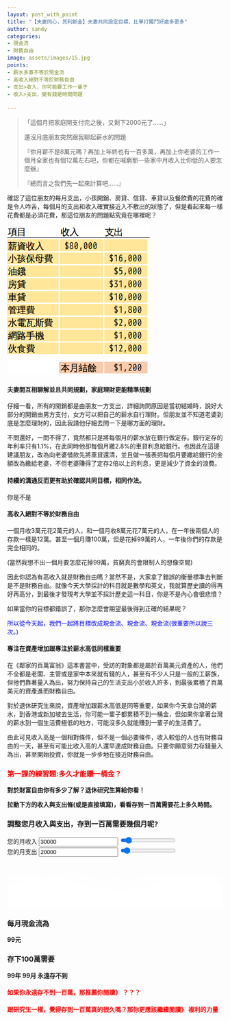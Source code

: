 ```yaml
---
layout: post_with_point
title: "【夫妻同心，其利斷金】夫妻共同設定目標，比單打獨鬥好處多更多"
author: sandy
categories:
- 現金流
- 財務自由
image: assets/images/15.jpg
points:
- 薪水多寡不等於現金流
- 高收入絕對不等於財務自由
- 支出>收入，你可能要工作一輩子
- 收入>支出，變有錢是時間問題

---
```

> 「這個月把家庭開支付完之後，又剩下2000元了......」
>
> 還沒月底朋友突然跟我聊起薪水的問題
>
> 『你月薪不是8萬元嗎？再加上年終也有一百多萬，再加上你老婆的工作一個月全家也有個12萬左右吧，你都在喊窮那一些家中月收入比你低的人要怎麼辦』
>
> 『總而言之我們先一起來計算吧......』

確認了這位朋友的每月支出，小孩開銷、房貸、信貸、車貸以及餐飲費的花費的確是令人咋舌，每個月的支出和收入確實接近入不敷出的狀態了，但是看起來每一樣花費都是必須花費，那這位朋友的問題點究竟在哪裡呢？

![](/uploads/第一課.PNG)

#### 夫妻間互相聊解並且共同規劃，家庭理財更能精準規劃

仔細一看，所有的開銷都是由朋友一方支出，詳細詢問原因是當初結婚時，說好大部分的開銷由男方支付，女方可以把自己的薪水自行理財。但朋友並不知道老婆到底是怎麼理財的，因此我請他仔細去問一下是哪方面的理財。

不問還好，一問不得了，竟然都只是將每個月的薪水放在銀行做定存。銀行定存的年利率只有1.1%，在此同時他卻每個月繳2.8%的車貸利息給銀行。也因此在這邊建議朋友，改為向老婆借款先將車貸還清，並且做一張表把每個月要繳給銀行的金額改為繳給老婆，不但老婆賺得了定存2倍以上的利息，更是減少了資金的浪費。

#### 持續的溝通反而更有助於確認共同目標，相同作法。

你是不是

#### 高收入絕對不等於財務自由

一個月收3萬元花2萬元的人，和一個月收8萬元花7萬元的人，在一年後兩個人的存款一樣是12萬。甚至一個月賺100萬，但是花掉99萬的人，一年後你們的存款是完全相同的。

(當然我想不出一個月要怎麼花掉99萬，貧窮真的會限制人的想像空間)

因此你認為有高收入就是財務自由嗎？當然不是，大家拿了錯誤的衡量標準去判斷是不是財務自由。就像今天大學採計的科目就是數學和英文，我就算歷史讀的得再好再高分，到最後才發現考大學並不採計歷史這一科目，你是不是內心會很悲憤？

如果當你的目標都錯誤了，那你怎麼會期望最後得到正確的結果呢？

<font color="blue">所以從今天起，我們一起將目標改成現金流、現金流、現金流(很重要所以說三次。)</font>

#### 專注在資產增加跟專注於薪水高低同樣重要

在《鄰家的百萬富翁》這本書當中，受訪的對象都是屬於百萬美元資產的人，他們不全都是老闆、主管或是家中本來就有錢的人，甚至有不少人只是一般的工薪族，但他們靠著量入為出，努力保持自己的生活支出小於收入許多，到最後累積了百萬美元的資產進而財務自由。

對於退休研究生來說，資產增加跟薪水高低是同等重要，如果你今天拿台灣的薪水，到香港或新加坡去生活，你可能一輩子都累積不到一桶金，但如果你拿著台灣的薪水到一個生活費極低的地方，可能沒多久就能賺到一輩子的生活費了。

由此可見收入高是一個相對條件，但不是一個必要條件，收入較低的人也有財務自由的一天，甚至有可能比收入高的人還早達成財務自由。只要你願意努力存錢量入為出，甚至開始投資，你就是一步步地在接近財務自由。

### <font color="red">第一課的練習題:多久才能賺一桶金？</font>

**對於財富自由你有多少了解？退休研究生算給你看！**

**拉動下方的收入與支出條(或是直接填寫)，看看存到一百萬需要花上多久時間。**
<div class="card g-brd-teal rounded-0 mt-2">
<h3 class="card-header h5 text-white g-bg-teal g-brd-transparent rounded-0">
調整您月收入與支出，存到一百萬需要幾個月呢?
</h3>
<div class="row card-block">
<div class="col-sm-6">
<div class="form-group">
<label for="myinput">您的月收入</label>
<input type="text" id="income" class="form-control currency" placeholder="Years left to work" value="30000" min="0" max="300000" oninput="income_slider.value=income.value">
<input type="range" id="income_slider" class="form-control-range" value="30000" min="0" max="300000" oninput="income.value=income_slider.value">
<small></small>
</div>
</div>
<div class="col-sm-6">
<div class="form-group">
<label for="myinput">您的月支出</label>
<input type="text" id="expense" class="form-control currency" placeholder="Years left to work" value="20000" min="0" max="300000" oninput="expense_slider.value=expense.value">
<input type="range" id="expense_slider" class="form-control-range" value="20000" min="0" max="300000" oninput="expense.value=expense_slider.value">
<small></small>
</div>
</div>
</div>
<div class="row card-block">
<div class="col-md-8" id="chartHere">
<canvas id="myChart"></canvas>
</div>
<div class="col-md-4">
<!-- Article -->
<div class="u-shadow-v21 u-shadow-v21--hover g-bg-white text-center g-overflow-hidden g-rounded-4 g-pos-rel g-z-index-2 g-cursor-pointer g-transition-0_3">
<div class="g-bg-primary g-pos-rel g-px-20 g-py-70">
<svg class="g-pos-abs g-bottom-0 g-left-0 g-right-0" version="1.1" preserveAspectRatio="none" xmlns="http://www.w3.org/2000/svg" xmlns:xlink="http://www.w3.org/1999/xlink" width="100%" height="70px" viewBox="0 0 300 70">
<path d="M30.913,43.944c0,0,42.911-34.464,87.51-14.191c77.31,35.14,113.304-1.952,146.638-4.729
c48.654-4.056,69.94,16.218,69.94,16.218v54.396H30.913V43.944z" opacity="0.6" fill="#ffffff"></path>
<path d="M-35.667,44.628c0,0,42.91-34.463,87.51-14.191c77.31,35.141,113.304-1.952,146.639-4.729
c48.653-4.055,69.939,16.218,69.939,16.218v54.396H-35.667V44.628z" opacity="0.6" fill="#ffffff"></path>
<path d="M43.415,98.342c0,0,48.283-68.927,109.133-68.927c65.886,0,97.983,67.914,97.983,67.914v3.716
H42.401L43.415,98.342z" opacity="0.7" fill="#ffffff"></path>
<path d="M-34.667,62.998c0,0,56-45.667,120.316-27.839C167.484,57.842,197,41.332,232.286,30.428
c53.07-16.399,104.047,36.903,104.047,36.903l1.333,36.667l-372-2.954L-34.667,62.998z" fill="#ffffff"></path>
</svg>
<h3 class="h6 text-uppercase g-color-white-opacity-0_8 g-letter-spacing-3 g-mb-20">每月現金流為</h3>
<strong class="d-block g-color-white g-font-size-50 g-line-height-0_7 g-mb-20">
<span id="cashflow">99</span><span class="g-font-size-default">元</span>
</strong>
<h3 class="h6 text-uppercase g-color-white-opacity-0_8 g-letter-spacing-3 g-mb-20">存下100萬需要</h3>
<strong class="d-block g-color-white g-font-size-50 g-line-height-0_7 g-mb-20">
<span id="year_block"><span id="years">99</span><span class="g-font-size-default">年</span></span>
<span id="month_block"><span id="months">99</span><span class="g-font-size-default">月</span></span>
<span id="never" class="g-font-size-30 g-color-red">永遠存不到</span>
</strong>
</div>
</div>
<!-- End Article -->
</div>
</div>
</div>

#### <font color="red">如果你永遠存不到一百萬，那推薦你閱讀》 ？？？</font>

#### <font color="red">跟研究生一樣，覺得存到一百萬真的很久嗎？那你更應該繼續閱讀》 複利的力量</font>

<script type="text/javascript">

$(document).ready(function() {

    var ctx = document.getElementById('myChart').getContext('2d');
    window.myChart = new Chart(ctx, {
        type: 'bar',
        data: {
          labels: ["月收入", "月支出"," ", "每月現金流"],
          datasets: [
            {
              label: "新台幣",
              backgroundColor: ["#0d963d", "#f6a41c",null,"#3e95cd"],
              data: [2478,5267,null,-734]
            }
          ]
        },
        options: {
          legend: { display: false },
          title: {
            display: true,
            text: '您的每月現金流'
          },
          scales: {
              yAxes: [{
                  ticks: {
                      beginAtZero: true
                  }
              }]
          }
        }
    });
    
    
    $('[data-toggle="tooltip"]').tooltip();
    //        reloadSaved(); //Reload LocalStorage Form elements - if exsits
    Calculate(); // Recalculate 
    
    // Bind all form-control changes to trigger the Calculate event
    $(".form-control-range").change(function() {
        Calculate(); //Re-Calcualte the Model
    });
    $('.form-control').bind("change", function() {
        Calculate(); //Re-Calcualte the Model
    });
    
    $('.currency').mask("#,##0", { reverse: true });
    
    //console.log(window.myChart);

});

function Calculate() {
var income = accounting.unformat($("#income").val());
var expense = accounting.unformat($("#expense").val());

    var cashflow = income-expense;
    
    $("#cashflow").html(cashflow);
    
    if(cashflow>0){
    
      $("#never").hide();
      
      total_month = Math.ceil(1000000/cashflow);
      years = Math.floor(total_month/12)
      months = total_month%12;
      if(years>0){
          $("#year_block").show();
          $("#years").html(years);
      }else{
          $("#year_block").hide();
          $("#years").html(years);
      }
      if(months>0){
          $("#month_block").show();
          $("#months").html(months);
      }else{
          $("#month_block").hide();
          $("#months").html(months);
      }
    }else{
      $("#year_block").hide();
      $("#month_block").hide();
      $("#never").show();
    }

//    data\['labels'\] = \["月收入","月支出"\];

//    if(window.myChart.datasets.length==0){

//    }else{
//  console.log(window.myChart);
window.myChart.data.datasets.forEach(function(dataset) {
dataset.data = \[income,expense,null,(income-expense)\];
});
window.myChart.update();

}
</script>